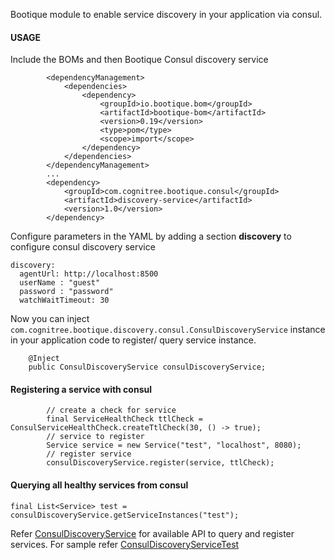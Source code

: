 Bootique module to enable service discovery in your application via consul.

#### USAGE

Include the BOMs and then Bootique Consul discovery service

```
        <dependencyManagement>
            <dependencies>
                <dependency>
                    <groupId>io.bootique.bom</groupId>
                    <artifactId>bootique-bom</artifactId>
                    <version>0.19</version>
                    <type>pom</type>
                    <scope>import</scope>
                </dependency>
            </dependencies>
        </dependencyManagement>
        ...
        <dependency>
            <groupId>com.cognitree.bootique.consul</groupId>
            <artifactId>discovery-service</artifactId>
            <version>1.0</version>
        </dependency>
```

Configure parameters in the YAML by adding a section **discovery** to configure consul discovery service

```
discovery:
  agentUrl: http://localhost:8500
  userName : "guest"
  password : "password"
  watchWaitTimeout: 30
```

Now you can inject `com.cognitree.bootique.discovery.consul.ConsulDiscoveryService` instance in your application code to register/ query service instance.

```
    @Inject
    public ConsulDiscoveryService consulDiscoveryService;
```

#### Registering a service with consul

```   
        // create a check for service
        final ServiceHealthCheck ttlCheck = ConsulServiceHealthCheck.createTtlCheck(30, () -> true);
        // service to register
        Service service = new Service("test", "localhost", 8080);
        // register service
        consulDiscoveryService.register(service, ttlCheck);
```

#### Querying all healthy services from consul

```
final List<Service> test = consulDiscoveryService.getServiceInstances("test");
```

Refer [ConsulDiscoveryService](src/main/java/com/cognitree/bootique/discovery/consul/ConsulDiscoveryService.java) for available API to query and register services. For sample refer [ConsulDiscoveryServiceTest](src/test/java/com/cognitree/discovery/consul/ConsulDiscoveryServiceTest.java)